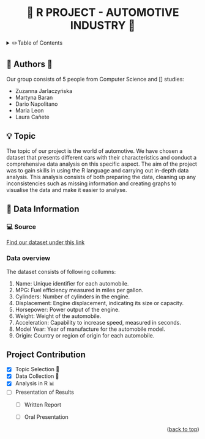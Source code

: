 <!-- Improved compatibility of back to top link: See: https://github.com/othneildrew/Best-README-Template/pull/73 -->
<a name="readme-top"></a>
<!--
*** Thanks for checking out the Best-README-Template. If you have a suggestion
*** that would make this better, please fork the repo and create a pull request
*** or simply open an issue with the tag "enhancement".
*** Don't forget to give the project a star!
*** Thanks again! Now go create something AMAZING! :D
-->
<h1 align="center">🚗 R PROJECT - AUTOMOTIVE INDUSTRY 🚗 </h1>

<!-- TABLE OF CONTENTS -->
<details>
  <summary> ✏️Table of Contents</summary>
  <ol>
    <li>
      <a href="#authors">Authors</a>
    </li>
    <li>
      <a href="#topic">Topic</a>
    </li>
    <li><a href="#data-information">Data Information</a>
       <ul>
        <li><a href="#source">Source</a></li>
        <li><a href="#data-overview">Data Overview</a></li>
      </ul></li>
     <li><a href="#project-contribution">Project Contribution</a> </li>
  </ol>
</details>



<!-- ABOUT THE PROJECT -->
## 	👩 Authors 👨

Our group consists of 5 people from Computer Science and [] studies:
* Zuzanna Jarlaczyńska
* Martyna Baran
* Dario Napolitano
* Maria Leon
* Laura Cañete 


<!-- GETTING STARTED -->
## 💡 Topic

The topic of our project is the world of automotive. We have chosen a dataset that presents different cars with their characteristics and conduct a comprehensive data analysis on this specific aspect. The aim of the project was to gain skills in using the R language and carrying out in-depth data analysis. This analysis consists of both preparing the data, cleaning up any inconsistencies such as missing information and creating graphs to visualise the data and make it easier to analyse.

<!-- USAGE EXAMPLES -->
## 📖 Data Information

### 💻 Source
<a href="https://www.kaggle.com/datasets/tawfikelmetwally/automobile-dataset">Find our dataset under this link</a>


### Data overview

The dataset consists of following collumns:

1. Name: Unique identifier for each automobile.
2. MPG: Fuel efficiency measured in miles per gallon.
3. Cylinders: Number of cylinders in the engine.
4. Displacement: Engine displacement, indicating its size or capacity.
5. Horsepower: Power output of the engine.
6. Weight: Weight of the automobile.
7. Acceleration: Capability to increase speed, measured in seconds.
8. Model Year: Year of manufacture for the automobile model.
9. Origin: Country or region of origin for each automobile.




<!-- ROADMAP -->
## Project Contribution

- [x] Topic Selection 📌
- [x] Data Collection 📃
- [x] Analysis in R 📊
- [ ] Presentation of Results
    - [ ] Written Report
    - [ ] Oral Presentation



<p align="right">(<a href="#readme-top">back to top</a>)</p>




